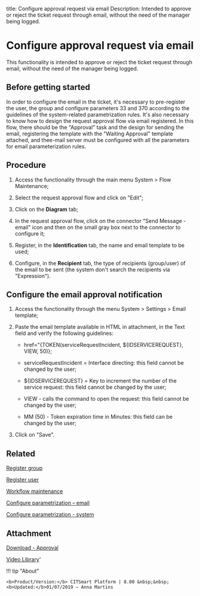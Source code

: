 title: Configure approval request via email
Description: Intended to approve or reject the ticket request through email, without the need of the manager being logged.
# Configure approval request via email
This functionality is intended to approve or reject the ticket request through email, without the need of the manager being logged.

Before getting started
--------------------------

In order to configure the email in the ticket, it's necessary to pre-register
the user, the group and configure parameters 33 and 370 according to the
guidelines of the system-related parametrization rules. It's also necessary to
know how to design the request approval flow via email registered. In this flow,
there should be the "Approval" task and the design for sending the email,
registering the template with the "Waiting Approval" template attached, and
thee-mail server must be configured with all the parameters for email
parameterization rules.

Procedure
-------------

1.  Access the functionality through the main menu System \> Flow Maintenance;

2.  Select the request approval flow and click on "Edit";

3.  Click on the **Diagram** tab;

4.  In the request approval flow, click on the connector "Send Message - email" icon and then on the small gray box next to the connector to configure it;

5.  Register, in the **Identification** tab, the name and email template to be
    used;

6.  Configure, in the **Recipient** tab, the type of recipients (group/user) of
    the email to be sent (the system don't search the recipients via
    "Expression").

## Configure the email approval notification

1.  Access the functionality through the menu System \> Settings \> Email
    template;

2.  Paste the email template available in HTML in attachment, in the Text field
    and verify the following guidelines:

    - href="{TOKEN(serviceRequestIncident, \${IDSERVICEREQUEST}, VIEW, 50)};

    - serviceRequestIncident = Interface directing: this field cannot be changed
    by the user;

    - \${IDSERVICEREQUEST} = Key to increment the number of the service
    request: this field cannot be changed by the user;

    - VIEW - calls the command to open the request: this field cannot be changed
    by the user;

    - MM (50) - Token expiration time in Minutes: this field can be changed by the
    user;

1.  Click on "Save".

Related
-------

[Register group](/en-us/citsmart-platform-8/initial-settings/access-settings/user/register-groups.html)

[Register user](/en-us/citsmart-platform-8/initial-settings/access-settings/user/users.html)

[Workflow maintenance](/en-us/citsmart-platform-8/platform-administration/flow-maintenance/workflow-maintenance.html)

[Configure parametrization – email](/en-us/citsmart-platform-8/platform-administration/parameters-list/configure-parametrization-email.html)

[Configure parametrization - system](/en-us/citsmart-platform-8/platform-administration/parameters-list/configure-parametrization-system.html)

Attachment
----------
[Download - Approval][1]


<i class='fa fa-youtube-play  fa-2x' style='color:#97ce17;vertical-align: middle;'> </i> [Video Library](https://www.youtube.com/playlist?list=PLB5qK2uzf2RNemh0QXhtOXntvZ6G6o2B_)'

!!! tip "About"

    <b>Product/Version:</b> CITSmart Platform | 8.00 &nbsp;&nbsp;
    <b>Updated:</b>01/07/2019 – Anna Martins


[1]:/en-us/citsmart-platform-8/processes/tickets/images/Approval.docx
